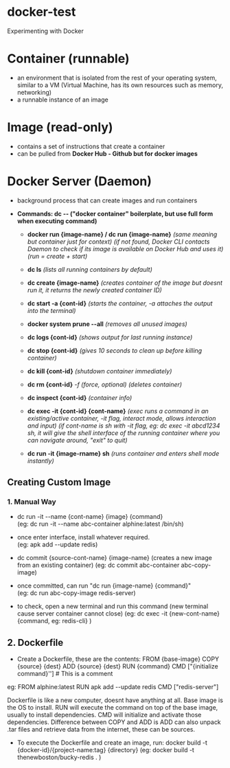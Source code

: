 # docker-test
Experimenting with Docker

# **Container (runnable)**
- an environment that is isolated from the rest of your operating system, similar to a VM (Virtual Machine, has its own resources such as memory, networking)
- a runnable instance of an image

# **Image (read-only)**
- contains a set of instructions that create a container
- can be pulled from **Docker Hub - Github but for docker images**

# **Docker Server (Daemon)**
- background process that can create images and run containers

- **Commands: dc -- ("docker container" boilerplate, but use full form when executing command)**
	
	 - **docker run {image-name} / dc run {image-name}**    *(same meaning but container just for context) (if not found, Docker CLI contacts Daemon to check if its image is available on Docker Hub and uses it) (run = create + start)*
	
	 - **dc ls**    *(lists all running containers by default)*
	
	 - **dc create {image-name}**     *(creates container of the image but doesnt run it, it returns the newly created container ID)*
	
	 - **dc start -a {cont-id}**    *(starts the container, -a attaches the output into the terminal)*
	
	 - **docker system prune --all**     *(removes all unused images)*
	
	 - **dc logs {cont-id}**    *(shows output for last running instance)*
	
	 - **dc stop {cont-id}**    *(gives 10 seconds to clean up before killing container)*
	
	 - **dc kill {cont-id}**    *(shutdown container immediately)*
	
	 - **dc rm {cont-id}**    *-f (force, optional)* *(deletes container)*
	
	 - **dc inspect {cont-id}**    *(container info)*
	
	 - **dc exec -it {cont-id} {cont-name}**    *(exec runs a command in an existing/active container, -it flag, interact mode, allows interaction and input)*    *(if cont-name is sh with -it flag, eg: dc exec -it abcd1234 sh, it will give the shell interface of the running container where you can navigate around, "exit" to quit)*
	
	 - **dc run -it {image-rname} sh**    *(runs container and enters shell mode instantly)*


## **Creating Custom Image**
### 1. **Manual Way**
- dc run -it --name {cont-name} {image} {command}     
(eg: dc run -it --name abc-container alphine:latest /bin/sh)

- once enter interface, install whatever required.    
(eg: apk add --update redis)

- dc commit {source-cont-name} {image-name}    (creates a new image from an existing container) 
(eg: dc commit abc-container abc-copy-image)

- once committed, can run "dc run {image-name} {command}"    
(eg: dc run abc-copy-image redis-server)

- to check, open a new terminal and run this command (new terminal cause server container cannot close)
(eg: dc exec -it {new-cont-name} {command, eg: redis-cli} )

## 2. Dockerfile
- Create a Dockerfile, these are the contents:
FROM {base-image}
COPY {source} {dest}
ADD {source} {dest}
RUN {command}
CMD \["{initialize command}'']
\# This is a comment

eg:
FROM alphine:latest
RUN apk add --update redis 
CMD \["redis-server"]

Dockerfile is like a new computer, doesnt have anything at all. Base image is the OS to install. RUN will execute the command on top of the base image, usually to install dependencies. CMD will initialize and activate those dependencies. Difference between COPY and ADD is ADD can also unpack .tar files and retrieve data from the internet, these can be sources.

- To execute the Dockerfile and create an image, run:
docker build -t {docker-id}/{project-name:tag} {directory}
(eg: docker build -t thenewboston/bucky-redis . )
